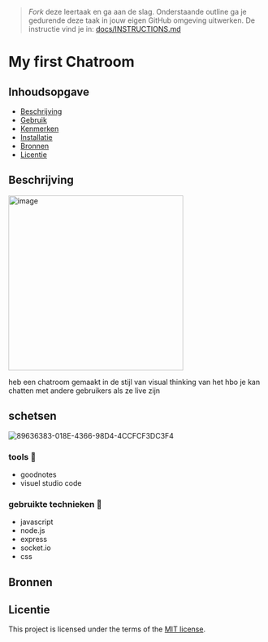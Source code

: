 > _Fork_ deze leertaak en ga aan de slag. Onderstaande outline ga je gedurende deze taak in jouw eigen GitHub omgeving uitwerken. De instructie vind je in: [docs/INSTRUCTIONS.md](docs/INSTRUCTIONS.md)

# My first Chatroom

<!-- Geef je project een titel en schrijf in één zin wat het is -->

## Inhoudsopgave

- [Beschrijving](#beschrijving)
- [Gebruik](#gebruik)
- [Kenmerken](#kenmerken)
- [Installatie](#installatie)
- [Bronnen](#bronnen)
- [Licentie](#licentie)

## Beschrijving

<!-- Bij Beschrijving staat kort beschreven wat voor project het is en wat je hebt gemaakt --> 
<!-- Voeg een mooie poster visual toe 📸 --> <img width="344" alt="image" src="https://github.com/zombie0youssra/visual-chatroom/assets/112857270/19ee4022-600b-480e-9384-2580113ce9f0">

<!-- Voeg een link toe naar Github Pages 🌐-->

heb een chatroom gemaakt in de stijl van visual thinking van het hbo
je kan chatten met andere gebruikers als ze live zijn
<!-- Bij Gebruik staat de user story, hoe het werkt en wat je er mee kan. -->

## schetsen
![89636383-018E-4366-98D4-4CCFCF3DC3F4](https://github.com/zombie0youssra/visual-chatroom/assets/112857270/e3d809ba-f547-4f0c-a18e-e8ade5f511d1)


<!-- Bij Kenmerken staat welke technieken zijn gebruikt en hoe. Wat is de HTML structuur? Wat zijn de belangrijkste dingen in CSS? Wat is er met JS gedaan en hoe? Misschien heb je iets met NodeJS gedaan, of heb je een framwork of library gebruikt? -->

### tools 🍔

- goodnotes
- visuel studio code

### gebruikte technieken 🍟

- javascript
- node.js
- express
- socket.io
- css


<!-- Bij Instalatie staat hoe een andere developer aan jouw repo kan werken -->

## Bronnen

## Licentie

This project is licensed under the terms of the [MIT license](./LICENSE).
